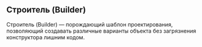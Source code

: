 ## Строитель (Builder)

Строитель (Builder) — порождающий шаблон проектирования, позволяющий создавать различные варианты объекта без загрязнения конструктора лишним кодом. 